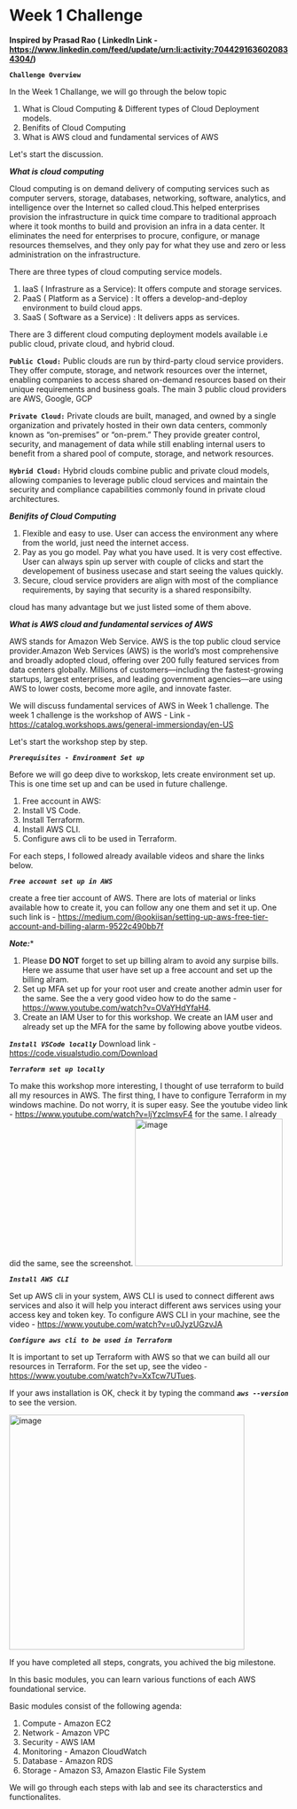 # Week 1 Challenge 
**Inspired by Prasad Rao ( LinkedIn Link - https://www.linkedin.com/feed/update/urn:li:activity:7044291636020834304/)**

**`Challenge Overview`**

In the Week 1 Challange, we will go through the below topic

1. What is Cloud Computing & Different types of Cloud Deployment models.
2. Benifits of Cloud Computing
3. What is AWS cloud and fundamental services of AWS


Let's start the discussion.

***What is cloud computing***

Cloud computing is on demand delivery of computing services such as computer servers, storage, databases, networking, software, analytics, and intelligence over the Internet so called cloud.This helped enterprises provision the infrastructure in quick time compare to traditional approach where it took months to build and provision an infra in a data center. It eliminates the need for enterprises to procure, configure, or manage resources themselves, and they only pay for what they use and zero or less administration on the infrastructure.

There are three types of cloud computing service models.
1. IaaS ( Infrastrure as a Service): It offers compute and storage services.
2. PaaS ( Platform as a Service) : It offers a develop-and-deploy environment to build cloud apps.
3. SaaS ( Software as a Service) : It delivers apps as services.

There are 3 different cloud computing deployment models available i.e public cloud, private cloud, and hybrid cloud. 

**`Public Cloud:`**
Public clouds are run by third-party cloud service providers. They offer compute, storage, and network resources over the internet, enabling companies to access shared on-demand resources based on their unique requirements and business goals. The main 3 public cloud providers are AWS, Google, GCP

**`Private Cloud:`**
Private clouds are built, managed, and owned by a single organization and privately hosted in their own data centers, commonly known as “on-premises” or “on-prem.” They provide greater control, security, and management of data while still enabling internal users to benefit from a shared pool of compute, storage, and network resources.

**`Hybrid Cloud:`**
Hybrid clouds combine public and private cloud models, allowing companies to leverage public cloud services and maintain the security and compliance  capabilities commonly found in private cloud architectures.


***Benifits of Cloud Computing***

1. Flexible and easy to use. User can access the environment any where from the world, just need the internet access.
2. Pay as you go model. Pay what you have used. It is very cost effective. User can always spin up server with couple of clicks and start the developement of business usecase and start seeing the values quickly.
3. Secure, cloud service providers are align with most of the compliance requirements, by saying that security is a shared responsibilty. 

cloud has many advantage but we just listed some of them above.

***What is AWS cloud and fundamental services of AWS***

AWS stands for Amazon Web Service. AWS is the top public cloud service provider.Amazon Web Services (AWS) is the world’s most comprehensive and broadly adopted cloud, offering over 200 fully featured services from data centers globally. Millions of customers—including the fastest-growing startups, largest enterprises, and leading government agencies—are using AWS to lower costs, become more agile, and innovate faster.

We will discuss fundamental services of AWS in Week 1 challenge. The week 1 challenge is the workshop of AWS - Link - https://catalog.workshops.aws/general-immersionday/en-US

Let's start the workshop step by step.

***`Prerequisites - Environment Set up `***

Before we will go deep dive to workskop, lets create environment set up. This is one time set up and can be used in future challenge.

1. Free account in AWS:
2. Install VS Code.
3. Install Terraform.
4. Install AWS CLI.
5. Configure aws cli to be used in Terraform.

For each steps, I followed already available videos and share the links below. 

***`Free account set up in AWS `***

create a free tier account of AWS. There are lots of material or links available how to create it, you can follow any one them and set it up. One such link is - https://medium.com/@ookiisan/setting-up-aws-free-tier-account-and-billing-alarm-9522c490bb7f

***Note:**** 

1. Please **DO NOT** forget to set up billing alram to avoid any surpise bills. Here we assume that user have set up a free account and set up the billing alram.
2. Set up MFA set up for your root user and create another admin user for the same. See the a very good video how to do the same - https://www.youtube.com/watch?v=OVaYHdYfaH4.
3.  Create an IAM User to for this workshop. We create an IAM user and already set up the MFA for the same by following above youtbe videos.

***` Install VSCode locally `***
 Download link - https://code.visualstudio.com/Download


***`Terraform set up locally `***

To make this workshop more interesting, I thought of use terraform to build all my resources in AWS. The first thing, I have to configure Terraform in my windows machine. Do not worry, it is super easy. See the youtube video link - https://www.youtube.com/watch?v=ljYzclmsvF4 for the same.
I already did the same, see the screenshot.
<img width="266" alt="image" src="https://user-images.githubusercontent.com/24868114/227738913-9ee138f2-fffc-4837-b4fc-c85e2dfd2fdd.png">

***`Install AWS CLI `***

Set up AWS cli in your system, AWS CLI is used to connect different aws services and also it will help you interact different aws services using your access key and token key. To configure AWS CLI in your machine, see the video - https://www.youtube.com/watch?v=u0JyzUGzvJA

***` Configure aws cli to be used in Terraform `***

It is important to set up Terraform with AWS so that we can build all our resources in Terraform. For the set up, see the video - https://www.youtube.com/watch?v=XxTcw7UTues. 

If your aws installation is OK, check it by typing the command ***` aws --version `*** to see the version.

<img width="424" alt="image" src="https://user-images.githubusercontent.com/24868114/227740088-26bb5e6f-5af3-4986-a732-ab02a4f7bff0.png">

If you have completed all steps, congrats, you achived the big milestone.

In this basic modules, you can learn various functions of each AWS foundational service.

Basic modules consist of the following agenda:

1. Compute - Amazon EC2
2. Network - Amazon VPC
3. Security - AWS IAM
4. Monitoring - Amazon CloudWatch
5. Database - Amazon RDS
6. Storage - Amazon S3, Amazon Elastic File System

We will go through each steps with lab and see its characterstics and functionalites.












